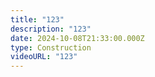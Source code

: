 ```yaml
---
title: "123"
description: "123"
date: 2024-10-08T21:33:00.000Z
type: Construction
videoURL: "123"
---
```


